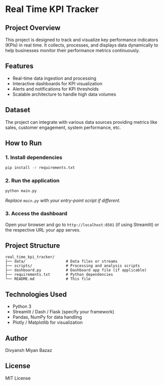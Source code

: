 # Real Time KPI Tracker

## Project Overview
This project is designed to track and visualize key performance indicators (KPIs) in real time. It collects, processes, and displays data dynamically to help businesses monitor their performance metrics continuously.

## Features
- Real-time data ingestion and processing
- Interactive dashboards for KPI visualization
- Alerts and notifications for KPI thresholds
- Scalable architecture to handle high data volumes

## Dataset
The project can integrate with various data sources providing metrics like sales, customer engagement, system performance, etc.

## How to Run

### 1. Install dependencies
```bash
pip install -r requirements.txt
````

### 2. Run the application

```bash
python main.py
```

*Replace `main.py` with your entry-point script if different.*

### 3. Access the dashboard

Open your browser and go to `http://localhost:8501` (if using Streamlit) or the respective URL your app serves.

## Project Structure

```
real_time_kpi_tracker/
├── data/                  # Data files or streams
├── scripts/               # Processing and analysis scripts
├── dashboard.py           # Dashboard app file (if applicable)
├── requirements.txt       # Python dependencies
└── README.md              # This file
```

## Technologies Used

* Python 3
* Streamlit / Dash / Flask (specify your framework)
* Pandas, NumPy for data handling
* Plotly / Matplotlib for visualization

## Author

Divyansh Miyan Bazaz

## License

MIT License
